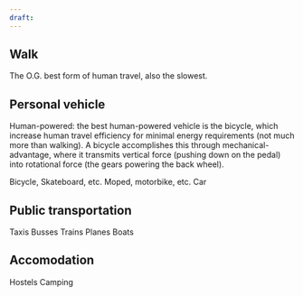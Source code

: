 ```yaml
---
draft:
---
```


## Walk
The O.G. best form of human travel, also the slowest.

## Personal vehicle

Human-powered: the best human-powered vehicle is the bicycle, which increase human travel efficiency for minimal energy requirements (not much more than walking). A bicycle accomplishes this through mechanical-advantage, where it transmits vertical force (pushing down on the pedal) into rotational force (the gears powering the back wheel).

Bicycle, Skateboard, etc.
Moped, motorbike, etc.
Car

## Public transportation
Taxis
Busses
Trains
Planes
Boats

## Accomodation
Hostels
Camping
